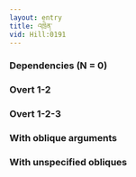 ```yaml
---
layout: entry
title: འཁྲེན་
vid: Hill:0191
---
```

### Dependencies (N = 0)


### Overt 1-2


### Overt 1-2-3


### With oblique arguments


### With unspecified obliques

